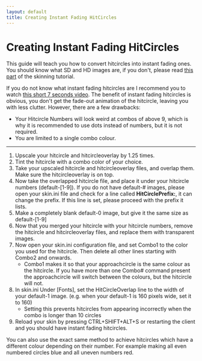 ```yaml
---
layout: default
title: Creating Instant Fading HitCircles
---
```


# Creating Instant Fading HitCircles
This guide will teach you how to convert hitcircles into instant fading ones. You should know what SD and HD images are, if you don't, please read [this part](https://rockroller01.github.io/skinninginfo/tutorial/introduction.html#hdsd-elements-aspect-ratios-and-resolution) of the skinning tutorial.

If you do not know what instant fading hitcircles are I recommend you to watch [this short 7 seconds video](https://www.youtube.com/watch?v=C2b8PEHarvM). The benefit of instant fading hitcircles is obvious, you don't get the fade-out animation of the hitcircle, leaving you with less clutter. However, there are a few drawbacks:
- Your Hitcircle Numbers will look weird at combos of above 9, which is why it is recommended to use dots instead of numbers, but it is not required.
- You are limited to a single combo colour.

***

1. Upscale your hitcircle and hitcircleoverlay by 1.25 times.
2. Tint the hitcircle with a combo color of your choice.
3. Take your upscaled hitcircle and hitcircleoverlay files, and overlap them. Make sure the hitcircleoverlay is on top.
4. Now take the overlapped hitcircle file, and place it under your hitcircle numbers (default-[1-9]). If you do not have default-# images, please open your skin.ini file and check for a line called **HitCirclePrefix:**, it can change the prefix. If this line is set, please proceed with the prefix it lists.
5. Make a completely blank default-0 image, but give it the same size as default-[1-9]
6. Now that you merged your hitcircle with your hitcircle numbers, remove the hitcircle and hitcircleoverlay files, and replace them with transparent images.
7. Now open your skin.ini configuration file, and set Combo1 to the color you used for the hitcircle. Then delete all other lines starting with Combo2 and onwards.
    - Combo1 makes it so that your approachcircle is the same colour as the hitcircle. If you have more than one Combo# command present the approachcircle will switch between the colours, but the hitcircle will not.
8. In skin.ini Under [Fonts], set the HitCircleOverlap line to the width of your default-1 image. (e.g. when your default-1 is 160 pixels wide, set it to 160)
    - Setting this prevents hitcircles from appearing incorrectly when the combo is longer than 10 circles
9. Reload your skin by pressing CTRL+SHIFT+ALT+S or restarting the client and you should have instant fading hitcircles.

You can also use the exact same method to achieve hitcircles which have a different colour depending on their number. For example making all even numbered circles blue and all uneven numbers red.